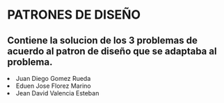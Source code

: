 # PATRONES DE DISEÑO
<h2>Contiene la solucion de los 3 problemas de acuerdo al patron de diseño que se adaptaba al problema.</h2>
<li>Juan Diego Gomez Rueda</li>
<li>Eduen Jose Florez Marino</li>
<li>Jean David Valencia Esteban</li>
